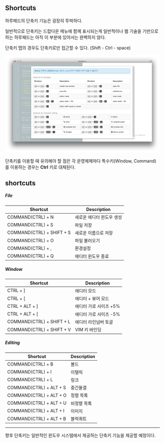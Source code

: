 ## Shortcuts

하루패드의 단축키 기능은 굉장히 투박하다. 

일반적으로 단축키는 드랍다운 메뉴에 함께 표시되는게 일반적이나 웹 기술을 기반으로 하는 하루패드는 아직 이 부분에 있어서는 완벽하지 않다.

단축키 맵의 경우도 단축키로만 접근할 수 있다.
(Shift - Ctrl - space)

![](images/shortcuts-0.png)

단축키를 이용할 때 유의해야 할 점은 각 운영체제마다 특수키(Window, Command) 를 이용하는 경우는 **Ctrl** 키로 대체된다.

## shortcuts

##### File

Shortcut                  | Description
--------------------------|-------------------
COMMAND(CTRL) + N         | 새로운 에디터 윈도우 생성
COMMAND(CTRL) + S         | 파일 저장
COMMAND(CTRL) + SHIFT + S | 새로운 이름으로 저장
COMMAND(CTRL) + O         | 파일 불러오기
COMMAND(CTRL) + ,         | 환경설정
COMMAND(CTRL) + Q         | 에디터 윈도우 종료

##### Window
Shortcut                  | Description
--------------------------|-------------------
CTRL + ]                  | 에디터 모드
CTRL + [                  | 에디터 + 뷰어 모드
CTRL + ALT + ]            | 에디터 가로 사이즈 +5%
CTRL + ALT + [            | 에디터 가로 사이즈 -5%
COMMAND(CTRL) + SHIFT + L | 에디터 라인넘버 토글
COMMAND(CTRL) + SHIFT + V | VIM 키 바인딩

##### Editing
Shortcut                | Description
------------------------|-------------------
COMMAND(CTRL) + B       | 볼드
COMMAND(CTRL) + I       | 이탤릭
COMMAND(CTRL) + L       | 링크
COMMAND(CTRL) + ALT + S | 중간물결
COMMAND(CTRL) + ALT + O | 정렬 목록
COMMAND(CTRL) + ALT + U | 비정렬 목록
COMMAND(CTRL) + ALT + I | 이미지
COMMAND(CTRL) + ALT + B | 블럭쿼트

---

향후 단축키는 일반적인 윈도우 시스템에서 제공하는 단축키 기능을 제공할 예정이다.
